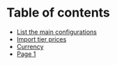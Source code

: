 # Table of contents

* [List the main configurations](README.md)
* [Import tier prices](import-tier-prices.md)
* [Currency](currency.md)
* [Page 1](page-1.md)
